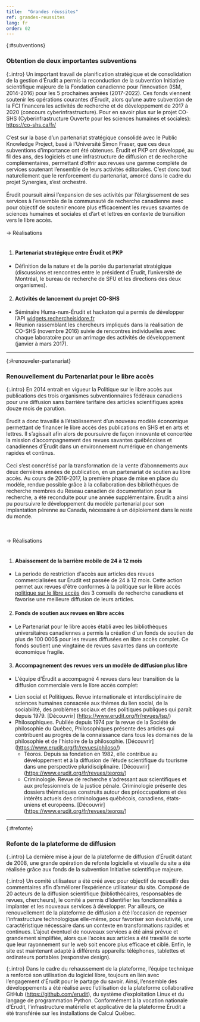```yaml
---
title:  "Grandes réussites"
ref: grandes-reussites
lang: fr
order: 02
---
```

{:#subventions}
### Obtention de deux importantes subventions 

{:.intro}
Un important travail de planification stratégique et de consolidation de la gestion d’Érudit a permis la reconduction de la subvention Initiative scientifique majeure de la Fondation canadienne pour l’innovation (ISM, 2014-2016) pour les 5 prochaines années (2017-2022). Ces fonds viennent soutenir les opérations courantes d’Érudit, alors qu’une autre subvention de la FCI financera les activités de recherche et de développement de 2017 à 2020 (concours cyberinfrastructure). Pour en savoir plus sur le projet CO-SHS (Cyberinfrastructure Ouverte pour les sciences humaines et sociales): https://co-shs.ca/fr/
<br><br>
C’est sur la base d’un partenariat stratégique consolidé avec le Public Knowledge Project, basé à l’Université Simon Fraser, que ces deux subventions d’importance ont été obtenues. Érudit et PKP ont développé, au fil des ans, des logiciels et une infrastructure de diffusion et de recherche complémentaires, permettant d’offrir aux revues une gamme complète de services soutenant l’ensemble de leurs activités éditoriales. C’est donc tout naturellement que le renforcement du partenariat, amorcé dans le cadre du projet Synergies, s’est orchestré. 
<br><br>
Érudit poursuit ainsi l’expansion de ses activités par l’élargissement de ses services à l’ensemble de la communauté de recherche canadienne avec pour objectif de soutenir encore plus efficacement les revues savantes de sciences humaines et sociales et d’art et lettres en contexte de transition vers le libre accès.
<br><br>
-> Réalisations
<br><br>
1. #### Partenariat stratégique entre Érudit et PKP 
  - Définition de la nature et de la portée du partenariat stratégique (discussions et rencontres entre le président d’Érudit, l’université de Montréal, le bureau de recherche de SFU et les directions des deux organismes).

2. #### Activités de lancement du projet CO-SHS 
  - Séminaire Huma-num-Érudit et hackaton qui a permis de développer l’API [widgets.rechercheisidore.fr](widgets.rechercheisidore.fr)
  - Réunion rassemblant les chercheurs impliqués dans la réalisation de CO-SHS (novembre 2016) suivie de rencontres individuelles avec chaque laboratoire pour un arrimage des activités de développement (janvier à mars 2017).

---

{:#renouveler-partenariat}
### Renouvellement du Partenariat pour le libre accès

{:.intro}
En 2014 entrait en vigueur la Politique sur le libre accès aux publications des trois organismes subventionnaires fédéraux canadiens pour une diffusion sans barrière tarifaire des articles scientifiques après douze mois de parution.
<br><br>
Érudit a donc travaillé à l’établissement d’un nouveau modèle économique  permettant de financer le libre accès des publications en SHS et en arts et lettres. Il s’agissait afin alors de poursuivre de façon innovante et concertée la mission d’accompagnement des revues savantes québécoises et canadiennes d’Érudit dans un environnement numérique en changements rapides et continus.
<br><br>
Ceci s’est concrétisé par la transformation de la vente d’abonnements aux deux dernières années de publication, en un partenariat de soutien au libre accès. Au cours de 2016-2017, la première phase de mise en place du modèle, rendue possible grâce à la collaboration des bibliothèques de recherche membres du Réseau canadien de documentation pour la recherche, a été reconduite pour une année supplémentaire. Érudit a ainsi pu poursuivre le développement du modèle partenarial pour son implantation pérenne au Canada, nécessaire à un déploiement dans le reste du monde.

<br><br>
-> Réalisations 
<br><br>

1. #### Abaissement de la barrière mobile de 24 à 12 mois 
  - La periode de restriction d'accès aux articles des revues commercialisées sur Érudit est passée de 24 à 12 mois. Cette action permet aux revues d'être conformes à la politique sur le libre accès [politique sur le libre accès](http://www.science.gc.ca/eic/site/063.nsf/fra/h_F6765465.html?OpenDocument) des 3 conseils de recherche canadiens et favorise une meilleure diffusion de leurs articles.

2. #### Fonds de soutien aux revues en libre accès
  - Le Partenariat pour le libre accès établi avec les bibliothèques universitaires canadiennes a permis la création d'un fonds de soutien de plus de 100 000$ pour les revues diffusées en libre accès complet. Ce fonds soutient une vingtaine de revues savantes dans un contexte économique fragile.
  
 3. #### Accompagnement des revues vers un modèle de diffusion plus libre
  - L'équipe d'Érudit a accompagné 4 revues dans leur transition de la diffusion commerciale vers le libre accès complet: 
  * Lien social et Politiques. Revue internationale et interdisciplinaire de sciences humaines consacrée aux thèmes du lien social, de la sociabilité, des problèmes sociaux et des politiques publiques qui paraît depuis 1979. [Découvrir] (https://www.erudit.org/fr/revues/lsp/)
   * Philosophiques. Publiée depuis 1974 par la revue de la Société de philosophie du Québec, Philosophiques présente des articles qui contribuent au progrès de la connaissance dans tous les domaines de la philosophie et de l'histoire de la philosophie. [Découvrir] (https://www.erudit.org/fr/revues/philoso/)
      * Téoros. Depuis sa fondation en 1982, elle contribue au développement et à la diffusion de l’étude scientifique du tourisme dans une perspective pluridisciplinaire. [Découvrir] (https://www.erudit.org/fr/revues/teoros/)
      * Criminologie. Revue de recherche s'adressant aux scientifiques et aux professionnels de la justice pénale. Criminologie présente des dossiers thématiques construits autour des préoccupations et des intérêts actuels des criminologues québécois, canadiens, états-uniens et européens. [Découvrir] (https://www.erudit.org/fr/revues/teoros/)

---

{:#refonte}
### Refonte de la plateforme de diffusion

{:.intro}
La dernière mise à jour de la plateforme de diffusion d’Érudit datant de 2008, une grande opération de refonte logicielle et visuelle du site a été réalisée grâce aux fonds de la subvention Initiative scientifique majeure. 

{:.intro}
Un comité utilisateur a été créé avec pour objectif de recueillir des commentaires afin d’améliorer l’expérience utilisateur du site. Composé de 20 acteurs de la diffusion scientifique (bibliothécaires, responsables de revues, chercheurs), le comité a permis d’identifier les fonctionnalités à implanter et les nouveaux services à développer. Par ailleurs, ce renouvellement de la plateforme de diffusion a été l’occasion de repenser l’infrastructure technologique elle-même, pour favoriser son évolutivité, une caractéristique nécessaire dans un contexte en transformations rapides et continues. L’ajout éventuel de nouveaux services a été ainsi prévue et grandement simplifiée, alors que l’accès aux articles a été travaillé de sorte que leur rayonnement sur le web soit encore plus efficace et ciblé. Enfin, le site est maintenant adapté à différents appareils: téléphones, tablettes et ordinateurs portables (responsive design).

{:.intro}
Dans le cadre du rehaussement de la plateforme, l’équipe technique a renforcé son utilisation du logiciel libre, toujours en lien avec l’engagement d’Érudit pour le partage du savoir. Ainsi, l’ensemble des développements a été réalisé avec l’utilisation de la plateforme collaborative GitHub (https://github.com/erudit), du système d’exploitation Linux et du langage de programmation Python. Conformément à la vocation nationale d’Érudit, l’infrastructure matérielle et applicative de la plateforme Érudit a été transférée sur les installations de Calcul Québec. 
